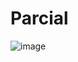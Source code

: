# Parcial

![image](https://github.com/SergioMesa2101/Parcial/assets/127954581/58be7769-cbb6-4ed1-b2bf-1d05a2982547)
